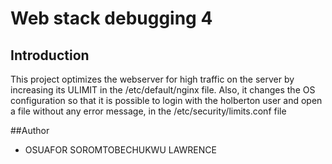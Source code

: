 # Web stack debugging 4
## Introduction
This project optimizes the webserver for high traffic on the server by increasing its ULIMIT in the /etc/default/nginx file.
Also, it changes the OS configuration so that it is possible to login with the holberton user and open a file without any error message, in
the /etc/security/limits.conf file

##Author
- OSUAFOR SOROMTOBECHUKWU LAWRENCE
